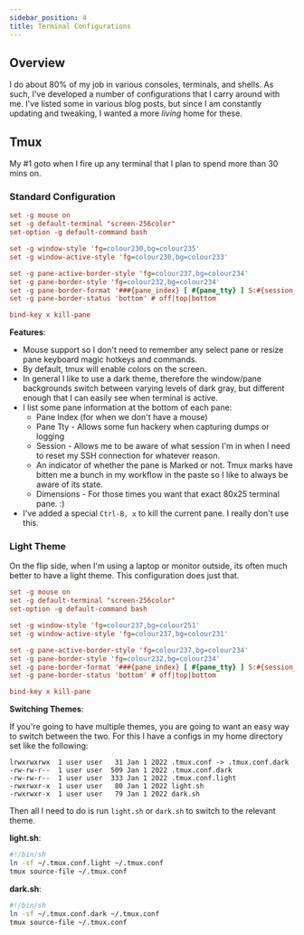 ```yaml
---
sidebar_position: 4
title: Terminal Configurations
---
```


## Overview

I do about 80% of my job in various consoles, terminals, and shells. As such, I've developed a number of configurations that I carry around with me. I've listed some in various blog posts, but since I am constantly updating and tweaking, I wanted a more _living_ home for these.

## Tmux

My #1 goto when I fire up any terminal that I plan to spend more than 30 mins on.

### Standard Configuration

```ini
set -g mouse on
set -g default-terminal "screen-256color"
set-option -g default-command bash

set -g window-style 'fg=colour230,bg=colour235'
set -g window-active-style 'fg=colour230,bg=colour233'

set -g pane-active-border-style 'fg=colour237,bg=colour234'
set -g pane-border-style 'fg=colour232,bg=colour234'
set -g pane-border-format '###{pane_index} [ #{pane_tty} ] S:#{session_name} M:#{pane_marked} #{pane_width}x#{pane_height}'
set -g pane-border-status 'bottom' # off|top|bottom

bind-key x kill-pane
```

**Features**:

- Mouse support so I don't need to remember any select pane or resize pane keyboard magic hotkeys and commands.
- By default, tmux will enable colors on the screen.
- In general I like to use a dark theme, therefore the window/pane backgrounds switch between varying levels of dark gray, but different enough that I can easily see when terminal is active.
- I list some pane information at the bottom of each pane:
  - Pane Index (for when we don't have a mouse)
  - Pane Tty - Allows some fun hackery when capturing dumps or logging
  - Session - Allows me to be aware of what session I'm in when I need to reset my SSH connection for whatever reason.
  - An indicator of whether the pane is Marked or not. Tmux marks have bitten me a bunch in my workflow in the paste so I like to always be aware of its state.
  - Dimensions - For those times you want that exact 80x25 terminal pane. :)
- I've added a special `Ctrl-B, x` to kill the current pane. I really don't use this.

### Light Theme

On the flip side, when I'm using a laptop or monitor outside, its often much better to have a light theme. This configuration does just that.

```ini
set -g mouse on
set -g default-terminal "screen-256color"
set-option -g default-command bash

set -g window-style 'fg=colour237,bg=colour251'
set -g window-active-style 'fg=colour237,bg=colour231'

set -g pane-active-border-style 'fg=colour237,bg=colour234'
set -g pane-border-style 'fg=colour232,bg=colour234'
set -g pane-border-format '###{pane_index} [ #{pane_tty} ] S:#{session_name} M:#{pane_marked} #{pane_width}x#{pane_height}'
set -g pane-border-status 'bottom' # off|top|bottom

bind-key x kill-pane
```

**Switching Themes**:

If you're going to have multiple themes, you are going to want an easy way to switch between the two. For this I have a configs in my home directory set like the following:

```text
lrwxrwxrwx  1 user user   31 Jan 1 2022 .tmux.conf -> .tmux.conf.dark
-rw-rw-r--  1 user user  509 Jan 1 2022 .tmux.conf.dark
-rw-rw-r--  1 user user  333 Jan 1 2022 .tmux.conf.light
-rwxrwxr-x  1 user user   80 Jan 1 2022 light.sh
-rwxrwxr-x  1 user user   79 Jan 1 2022 dark.sh
```

Then all I need to do is run `light.sh` or `dark.sh` to switch to the relevant theme.

**light.sh**:

```sh
#!/bin/sh
ln -sf ~/.tmux.conf.light ~/.tmux.conf
tmux source-file ~/.tmux.conf
```

**dark.sh**:

```sh
#!/bin/sh
ln -sf ~/.tmux.conf.dark ~/.tmux.conf
tmux source-file ~/.tmux.conf
```

